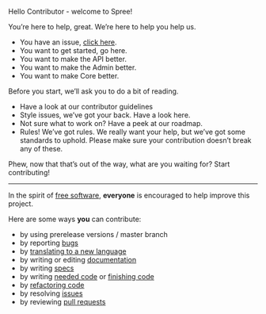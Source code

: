 Hello Contributor - welcome to Spree!

You’re here to help, great. We’re here to help you help us.

* You have an issue, [click here](https://github.com/spree/spree/issues).
* You want to get started, go here.
* You want to make the API better.
* You want to make the Admin better.
* You want to make Core better.

Before you start, we’ll ask you to do a bit of reading.

* Have a look at our contributor guidelines
* Style issues, we’ve got your back. Have a look here.
* Not sure what to work on? Have a peek at our roadmap.
* Rules! We’ve got rules. We really want your help, but we’ve got some standards to uphold. Please make sure your contribution doesn’t break any of these.

Phew, now that that’s out of the way, what are you waiting for? Start contributing!

-----

<!-- from readme -->

In the spirit of [free software](http://www.fsf.org/licensing/essays/free-sw.html), **everyone** is encouraged to help improve this project.

Here are some ways **you** can contribute:

* by using prerelease versions / master branch
* by reporting [bugs](https://github.com/spree/spree/issues/new)
* by [translating to a new language](https://github.com/spree/spree_i18n/tree/master/config/locales)
* by writing or editing [documentation](http://guides.spreecommerce.com/developer/contributing.html#contributing-to-the-documentation)
* by writing [specs](https://github.com/spree/spree/labels/NeedSpecs)
* by writing [needed code](https://github.com/spree/spree/labels/NeedCode) or [finishing code](https://github.com/spree/spree/labels/stalled)
* by [refactoring code](https://github.com/spree/spree/labels/performance)
* by resolving [issues](https://github.com/spree/spree/issues)
* by reviewing [pull requests](https://github.com/spree/spree/pulls)
